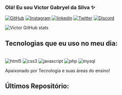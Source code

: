 ### Olá! Eu sou Victor Gabryel da Silva ✨

[![GitHub](https://img.shields.io/badge/GitHub-100000?style=for-the-badge&logo=github&logoColor=white)]()
[![Instagram](https://img.shields.io/badge/Instagram-E4405F?style=for-the-badge&logo=instagram&logoColor=white)]()
[![linkedin](https://img.shields.io/badge/LinkedIn-0077B5?style=for-the-badge&logo=linkedin&logoColor=white)](https://www.linkedin.com/feed/)
[![Twitter](https://img.shields.io/badge/Twitter-1DA1F2?style=for-the-badge&logo=twitter&logoColor=white)](https://x.com/_VictorGabryel)
[![Discord](https://img.shields.io/badge/Discord-7289DA?style=for-the-badge&logo=discord&logoColor=white)]()

![Victor GitHub stats](https://github-readme-stats.vercel.app/api?username=victor-gabryel&show_icons=true&theme=radical)

## Tecnologias que eu uso no meu dia:

<div style="display: inline_block"></br>
    <img align="center" alt="html5" src="https://img.shields.io/badge/HTML5-E34F26?style=for-the-badge&logo=html5&logoColor=white"/>
    <img align="center" alt="css3" src="https://img.shields.io/badge/CSS3-1572B6?style=for-the-badge&logo=css3&logoColor=white"/>
    <img align="center" alt="javascript" src="https://img.shields.io/badge/JavaScript-323330?style=for-the-badge&logo=javascript&logoColor=F7DF1E"/>
    <img align="center" alt="php" src="https://img.shields.io/badge/PHP-777BB4?style=for-the-badge&logo=php&logoColor=white"/>
    <img align="center" alt="mysql" src="https://img.shields.io/badge/MySQL-00000F?style=for-the-badge&logo=mysql&logoColor=white"/>
</div>

Apaixonado por Tecnologia e suas áreas do ensino!

## Últimos Repositório:
